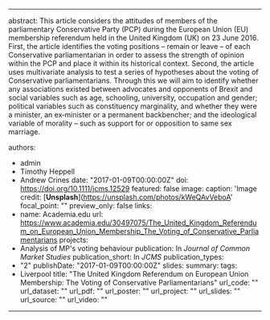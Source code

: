 ---
abstract: This article considers the attitudes of members of the parliamentary Conservative Party (PCP) during the European Union (EU) membership referendum held in the United Kingdom (UK) on 23 June 2016. First, the article identifies the voting positions – remain or leave – of each Conservative parliamentarian in order to assess the strength of opinion within the PCP and place it within its historical context. Second, the article uses multivariate analysis to test a series of hypotheses about the voting of Conservative parliamentarians. Through this we will aim to identify whether any associations existed between advocates and opponents of Brexit and social variables such as age, schooling, university, occupation and gender; political variables such as constituency marginality, and whether they were a minister, an ex‐minister or a permanent backbencher; and the ideological variable of morality – such as support for or opposition to same sex marriage.

authors:
- admin
- Timothy Heppell
- Andrew Crines
date: "2017-01-09T00:00:00Z"
doi: https://doi.org/10.1111/jcms.12529
featured: false
image:
  caption: 'Image credit: [**Unsplash**](https://unsplash.com/photos/kWeQAvVeboA'
  focal_point: ""
  preview_only: false
links:
- name: Academia.edu
  url: https://www.academia.edu/30497075/The_United_Kingdom_Referendum_on_European_Union_Membership_The_Voting_of_Conservative_Parliamentarians
projects:
- Analysis of MP's voting behaviour
publication: In *Journal of Common Market Studies*
publication_short: In *JCMS*
publication_types:
- "2"
publishDate: "2017-01-09T00:00:00Z"
slides: 
summary:
tags:
- Liverpool
title: "The United Kingdom Referendum on European Union Membership: The Voting of Conservative Parliamentarians"
url_code: ""
url_dataset: ""
url_pdf: ""
url_poster: ""
url_project: ""
url_slides: ""
url_source: ""
url_video: ""
------